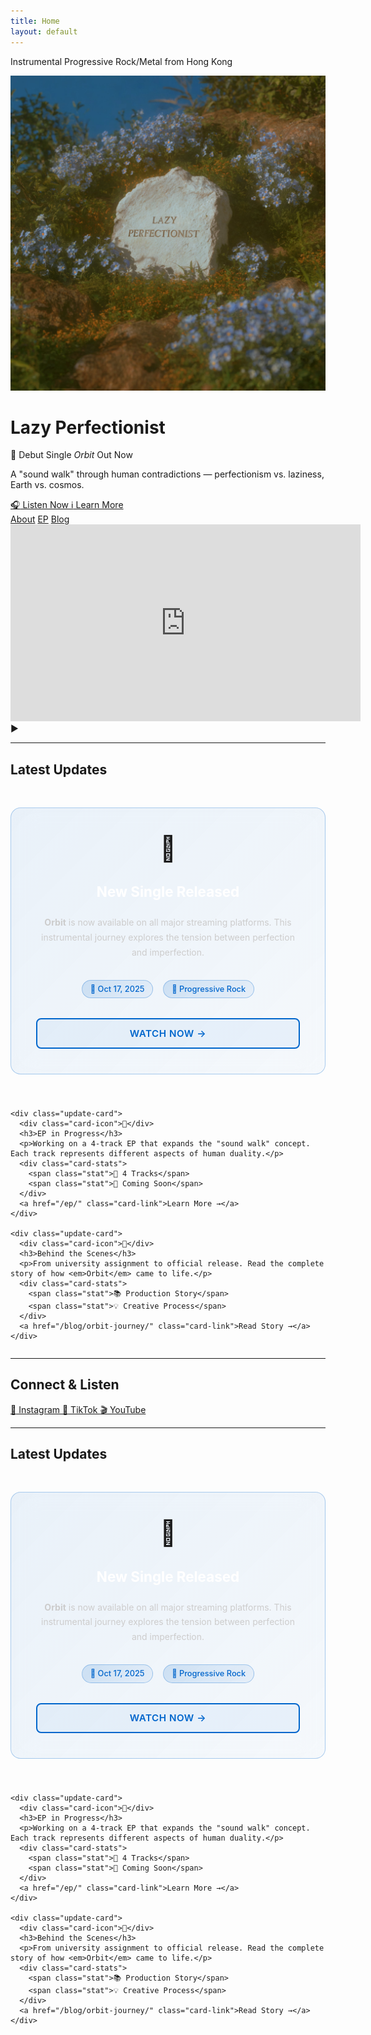 ```yaml
---
title: Home
layout: default
---
```


<div class="hero">
  <div class="hero-intro">
    <p class="subtitle">Instrumental Progressive Rock/Metal from Hong Kong</p>
  </div>

  <div class="logo-container">
    <img src="/assets/img/logo.png" alt="Lazy Perfectionist Logo">
  </div>

  <h1>Lazy Perfectionist</h1>

  <div class="hero-content">
    <div class="description">
      <p class="hero-tagline">🎵 Debut Single <em>Orbit</em> Out Now</p>
      <p class="hero-description">A "sound walk" through human contradictions — perfectionism vs. laziness, Earth vs. cosmos.</p>
    </div>
  </div>

  <div class="hero-cta">
    <a href="#listen" class="cta-button primary">
      <span>🎧</span> Listen Now
    </a>
    <a href="#about" class="cta-button secondary">
      <span>ℹ️</span> Learn More
    </a>
  </div>

  <nav>
    <a href="/about/">About</a>
    <a href="/ep/">EP</a>
    <a href="/blog/">Blog</a>
  </nav>
</div>

<div id="listen" class="video-section">
  <div class="video-container">
    <iframe 
      width="560" 
      height="315" 
      src="https://www.youtube.com/embed/Hw2a43RV1p0" 
      title="Orbit - Lazy Perfectionist (Official Video)" 
      frameborder="0" 
      allow="accelerometer; autoplay; clipboard-write; encrypted-media; gyroscope; picture-in-picture" 
      allowfullscreen>
    </iframe>
    <div class="play-overlay">
      <div class="play-button">
        <span>▶</span>
      </div>
    </div>
  </div>
</div>

---

<div id="about" class="content-section">
  <h2 class="section-title">Latest Updates</h2>
  <div class="update-cards">
    <div class="update-card featured">
      <div class="card-icon">🎵</div>
      <h3>New Single Released</h3>
      <p><strong>Orbit</strong> is now available on all major streaming platforms. This instrumental journey explores the tension between perfection and imperfection.</p>
      <div class="card-stats">
        <span class="stat">📅 Oct 17, 2025</span>
        <span class="stat">🎸 Progressive Rock</span>
      </div>
      <a href="https://youtube.com/watch?v=Hw2a43RV1p0" target="_blank" rel="noopener" class="card-link">Watch Now →</a>
    </div>
    
    <div class="update-card">
      <div class="card-icon">🎸</div>
      <h3>EP in Progress</h3>
      <p>Working on a 4-track EP that expands the "sound walk" concept. Each track represents different aspects of human duality.</p>
      <div class="card-stats">
        <span class="stat">📀 4 Tracks</span>
        <span class="stat">🎹 Coming Soon</span>
      </div>
      <a href="/ep/" class="card-link">Learn More →</a>
    </div>
    
    <div class="update-card">
      <div class="card-icon">📝</div>
      <h3>Behind the Scenes</h3>
      <p>From university assignment to official release. Read the complete story of how <em>Orbit</em> came to life.</p>
      <div class="card-stats">
        <span class="stat">📚 Production Story</span>
        <span class="stat">💡 Creative Process</span>
      </div>
      <a href="/blog/orbit-journey/" class="card-link">Read Story →</a>
    </div>
  </div>
</div>

---

<div class="cta-section">
  <h2>Connect & Listen</h2>
  <div class="cta-buttons">
    <a href="https://instagram.com/lazyperfectionist_official" class="cta-button" target="_blank" rel="noopener">
      <span>📸</span> Instagram
    </a>
    <a href="https://tiktok.com/@lazyperfectionist_official" class="cta-button" target="_blank" rel="noopener">
      <span>🎵</span> TikTok
    </a>
    <a href="https://youtube.com/watch?v=Hw2a43RV1p0" class="cta-button" target="_blank" rel="noopener">
      <span>🎬</span> YouTube
    </a>
  </div>
</div>

---

<div class="latest-section">
  <h2>Latest Updates</h2>
  <div class="update-cards">
    <div class="update-card featured">
      <div class="card-icon">🎵</div>
      <h3>New Single Released</h3>
      <p><strong>Orbit</strong> is now available on all major streaming platforms. This instrumental journey explores the tension between perfection and imperfection.</p>
      <div class="card-stats">
        <span class="stat">📅 Oct 17, 2025</span>
        <span class="stat">🎸 Progressive Rock</span>
      </div>
      <a href="https://youtube.com/watch?v=Hw2a43RV1p0" target="_blank" rel="noopener" class="card-link">Watch Now →</a>
    </div>
    
    <div class="update-card">
      <div class="card-icon">🎸</div>
      <h3>EP in Progress</h3>
      <p>Working on a 4-track EP that expands the "sound walk" concept. Each track represents different aspects of human duality.</p>
      <div class="card-stats">
        <span class="stat">📀 4 Tracks</span>
        <span class="stat">🎹 Coming Soon</span>
      </div>
      <a href="/ep/" class="card-link">Learn More →</a>
    </div>
    
    <div class="update-card">
      <div class="card-icon">📝</div>
      <h3>Behind the Scenes</h3>
      <p>From university assignment to official release. Read the complete story of how <em>Orbit</em> came to life.</p>
      <div class="card-stats">
        <span class="stat">📚 Production Story</span>
        <span class="stat">💡 Creative Process</span>
      </div>
      <a href="/blog/orbit-journey/" class="card-link">Read Story →</a>
    </div>
  </div>
</div>

<style>
.update-cards {
  display: grid;
  grid-template-columns: repeat(auto-fit, minmax(320px, 1fr));
  gap: 2.5rem;
  margin-top: 3rem;
}

.update-card {
  padding: 2.5rem;
  background: linear-gradient(135deg, rgba(255, 255, 255, 0.04) 0%, rgba(255, 255, 255, 0.02) 100%);
  border-radius: 16px;
  border: 1px solid rgba(255, 255, 255, 0.1);
  transition: all 0.4s cubic-bezier(0.4, 0, 0.2, 1);
  backdrop-filter: blur(20px);
  position: relative;
  overflow: hidden;
}

.update-card::before {
  content: '';
  position: absolute;
  top: 0;
  left: 0;
  right: 0;
  height: 3px;
  background: linear-gradient(90deg, #0066cc, #0052a3);
  transform: scaleX(0);
  transition: transform 0.4s ease;
}

.update-card:hover {
  background: linear-gradient(135deg, rgba(255, 255, 255, 0.06) 0%, rgba(255, 255, 255, 0.03) 100%);
  transform: translateY(-8px);
  box-shadow: 0 20px 40px rgba(0, 0, 0, 0.4);
  border-color: rgba(0, 102, 204, 0.3);
}

.update-card:hover::before {
  transform: scaleX(1);
}

.featured {
  background: linear-gradient(135deg, rgba(0, 102, 204, 0.08) 0%, rgba(0, 102, 204, 0.03) 100%);
  border-color: rgba(0, 102, 204, 0.3);
}

.card-icon {
  font-size: 2.5rem;
  margin-bottom: 1.5rem;
  display: block;
  text-align: center;
  animation: bounce 2s ease-in-out infinite;
}

.featured .card-icon {
  animation-delay: 0s;
}

.update-card:nth-child(2) .card-icon {
  animation-delay: 0.5s;
}

.update-card:nth-child(3) .card-icon {
  animation-delay: 1s;
}

@keyframes bounce {
  0%, 20%, 50%, 80%, 100% { transform: translateY(0); }
  40% { transform: translateY(-10px); }
  60% { transform: translateY(-5px); }
}

.update-card h3 {
  margin-bottom: 1.5rem;
  font-size: 1.4rem;
  color: #ffffff;
  text-align: center;
}

.update-card p {
  margin-bottom: 2rem;
  line-height: 1.7;
  color: #cccccc;
  text-align: center;
}

.card-stats {
  display: flex;
  justify-content: center;
  gap: 1rem;
  margin-bottom: 2rem;
  flex-wrap: wrap;
}

.stat {
  background: linear-gradient(135deg, rgba(0, 102, 204, 0.15) 0%, rgba(0, 102, 204, 0.05) 100%);
  color: #0066cc;
  padding: 0.4rem 0.8rem;
  border-radius: 20px;
  font-size: 0.8rem;
  font-weight: 500;
  border: 1px solid rgba(0, 102, 204, 0.3);
}

.card-link {
  display: block;
  text-align: center;
  color: #0066cc;
  font-weight: 600;
  text-decoration: none;
  font-size: 0.95rem;
  text-transform: uppercase;
  letter-spacing: 0.5px;
  transition: all 0.3s ease;
  padding: 0.8rem 1.5rem;
  border: 2px solid #0066cc;
  border-radius: 8px;
  background: rgba(0, 102, 204, 0.05);
}

.card-link:hover {
  background: #0066cc;
  color: #ffffff;
  transform: translateY(-2px);
  box-shadow: 0 8px 20px rgba(0, 102, 204, 0.3);
}

/* Mobile responsive for update cards */
@media (max-width: 768px) {
  .update-cards {
    grid-template-columns: 1fr;
    gap: 2rem;
  }
  
  .update-card {
    padding: 2rem;
  }
  
  .card-stats {
    flex-direction: column;
    align-items: center;
    gap: 0.8rem;
  }
  
  .card-link {
    width: 100%;
    text-align: center;
  }
}
</style>